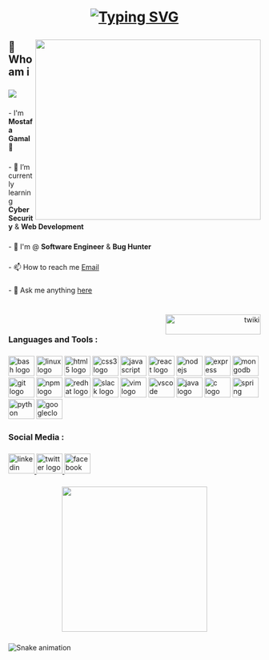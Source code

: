 <h1 align="center"><p> <a href="https://git.io/typing-svg"><img src="https://readme-typing-svg.demolab.com?font=Fira+Code&size=40&duration=2000&pause=500&color=26F71D&background=000000&multiline=true&width=700&height=180&lines=Hello+there+!;I'm++Mostafa+Gamal;Nice+to+meet+you" alt="Typing SVG" /></a> </p></h1>


###

<img align="right" width="450" height="360" src="https://github-readme-stats.vercel.app/api?username=twiki2&theme=dracula">

###

<h2 align="left">🧐 Who am i</h2>

###

<div align="left">
  <img src="https://visitor-badge.laobi.icu/badge?page_id=tw.tw&right_color=firebrick"  />
</div>

###

<p align="left">- I'm <b>Mostafa Gamal</b> 👋</p>

###

<p align="left">- 🌱 I’m currently learning <b>Cyber Security</b> & <b>Web Development</b></p>

###

<p align="left">-  🔭  I'm @ <b>Software Engineer</b> & <b>Bug Hunter</b></p>

###

<p align="left">- 📫 How to reach me  <a href ="mailto:twiki00@protonmail.com">Email</a> </p>

###
<p align="left">- 💬 Ask me anything 
<a href="https://github.com/twiki2/twiki2/issues/">here</a></p>

###

<p align="left"><p align="right"><br><a href="https://www.buymeacoffee.com/twiki"> <img align="right" src="https://cdn.buymeacoffee.com/buttons/v2/default-yellow.png" height="40" width="190" alt="twiki" /></a><br></p></p>

###

<h3 align="left">Languages  and Tools :</h3>

###

<div align="left">
  <img src="https://cdn.jsdelivr.net/gh/devicons/devicon/icons/bash/bash-original.svg" height="40" width="52" alt="bash logo"  />
  <img src="https://cdn.jsdelivr.net/gh/devicons/devicon/icons/linux/linux-original.svg" height="40" width="52" alt="linux logo"  />
  <img src="https://cdn.jsdelivr.net/gh/devicons/devicon/icons/html5/html5-original.svg" height="40" width="52" alt="html5 logo"  />
  <img src="https://cdn.jsdelivr.net/gh/devicons/devicon/icons/css3/css3-original.svg" height="40" width="52" alt="css3 logo"  />
  <img src="https://cdn.jsdelivr.net/gh/devicons/devicon/icons/javascript/javascript-original.svg" height="40" width="52" alt="javascript logo"  />
  <img src="https://cdn.jsdelivr.net/gh/devicons/devicon/icons/react/react-original.svg" height="40" width="52" alt="react logo"  />
  <img src="https://cdn.jsdelivr.net/gh/devicons/devicon/icons/nodejs/nodejs-original.svg" height="40" width="52" alt="nodejs logo"  />
  <img src="https://cdn.jsdelivr.net/gh/devicons/devicon/icons/express/express-original.svg" height="40" width="52" alt="express logo"  />
  <img src="https://cdn.jsdelivr.net/gh/devicons/devicon/icons/mongodb/mongodb-original.svg" height="40" width="52" alt="mongodb logo"  />
  <img src="https://cdn.jsdelivr.net/gh/devicons/devicon/icons/git/git-original.svg" height="40" width="52" alt="git logo"  />
  <img src="https://cdn.jsdelivr.net/gh/devicons/devicon/icons/npm/npm-original-wordmark.svg" height="40" width="52" alt="npm logo"  />
  <img src="https://cdn.jsdelivr.net/gh/devicons/devicon/icons/redhat/redhat-original.svg" height="40" width="52" alt="redhat logo"  />
  <img src="https://cdn.jsdelivr.net/gh/devicons/devicon/icons/slack/slack-original.svg" height="40" width="52" alt="slack logo"  />
  <img src="https://cdn.jsdelivr.net/gh/devicons/devicon/icons/vim/vim-original.svg" height="40" width="52" alt="vim logo"  />
  <img src="https://cdn.jsdelivr.net/gh/devicons/devicon/icons/vscode/vscode-original.svg" height="40" width="52" alt="vscode logo"  />
  <img src="https://cdn.jsdelivr.net/gh/devicons/devicon/icons/java/java-original.svg" height="40" width="52" alt="java logo"  />
  <img src="https://cdn.jsdelivr.net/gh/devicons/devicon/icons/c/c-original.svg" height="40" width="52" alt="c logo"  />
  <img src="https://cdn.jsdelivr.net/gh/devicons/devicon/icons/spring/spring-original.svg" height="40" width="52" alt="spring logo"  />
  <img src="https://cdn.jsdelivr.net/gh/devicons/devicon/icons/python/python-original.svg" height="40" width="52" alt="python logo"  />
  <img src="https://cdn.jsdelivr.net/gh/devicons/devicon/icons/googlecloud/googlecloud-original.svg" height="40" width="52" alt="googlecloud logo"  />
</div>

###

<h3 align="left">Social Media :</h3>

###

<div align="left">
  <a href="https://linkedin.com/in/twiki" target="_blank">
    <img src="https://raw.githubusercontent.com/maurodesouza/profile-readme-generator/master/src/assets/icons/social/linkedin/default.svg" width="52" height="40" alt="linkedin logo"  />
  </a>
  <a href="https://twitter.com/twiki0" target="_blank">
    <img src="https://raw.githubusercontent.com/maurodesouza/profile-readme-generator/master/src/assets/icons/social/twitter/default.svg" width="52" height="40" alt="twitter logo"  />
  </a>
  <a href="https://fb.com/twiki2" target="_blank">
    <img src="https://raw.githubusercontent.com/maurodesouza/profile-readme-generator/master/src/assets/icons/social/facebook/default.svg" width="52" height="40" alt="facebook logo"  />
  </a>
</div>

###

<div align="center">
  <img height="290" src="https://media.giphy.com/media/Cmr1OMJ2FN0B2/giphy.gif"  />
</div>


###

<img src="https://raw.githubusercontent.com/tw/tw/blob/output/snake.svg" alt="Snake animation" />

###

###
<!-- 
<p align = "center">
<picture>
  <source media="(prefers-color-scheme: dark)" srcset="https://raw.githubusercontent.com/twiki2/twiki2/main/github-user-contribution-dark.svg">
  <source media="(prefers-color-scheme: light)" srcset="https://raw.githubusercontent.com/twiki2/twiki2/main/github-user-contribution.svg">
  <img alt="Snake Game" src="https://raw.githubusercontent.com/twiki2/twiki2/main/github-user-contribution.svg">
</picture>
</p>
 -->
###
